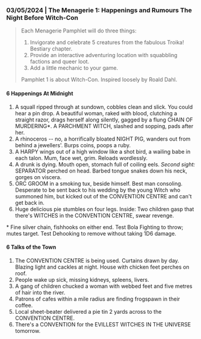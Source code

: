 ### 03/05/2024 | The Menagerie 1: Happenings and Rumours The Night Before Witch-Con

>Each Menagerie Pamphlet will do three things: 
>1. Invigorate and celebrate 5 creatures from the fabulous Troika! Bestiary chapter.
>2. Provide an interactive adventuring location with squabbling factions and queer loot.
>3. Add a little mechanic to your game. 
>  
>Pamphlet 1 is about Witch-Con. Inspired loosely by Roald Dahl.
#### 6 Happenings At Midnight

1. A squall ripped through at sundown, cobbles clean and slick. You could hear a pin drop. A beautiful woman, raked with blood, clutching a straight razor, drags herself along silently, gagged by a flung CHAIN OF MURDERING\*. A PARCHMENT WITCH, slashed and sopping, pads after her.
2. A rhinoceros -- no, a horrifically bloated NIGHT PIG, wanders out from behind a jewellers'. Burps coins, poops a ruby. 
3. A HARPY wings out of a high window like a shot bird, a wailing babe in each talon. Mum, face wet, grim. Reloads wordlessly.
4. A drunk is dying. Mouth open, stomach full of coiling eels. *Second sight:* SEPARATOR perched on head. Barbed tongue snakes down his neck, gorges on viscera.
5. ORC GROOM in a smoking tux, beside himself. Best man consoling. Desperate to be sent back to his wedding by the young Witch who summoned him, but kicked out of the CONVENTION CENTRE and can't get back in.
6. Huge delicious pie stumbles on four legs. Inside: Two children gasp that there's WITCHES in the CONVENTION CENTRE, swear revenge.

\* Fine silver chain, fishhooks on either end. Test Bola Fighting to throw; mutes target. Test Dehooking to remove without taking 1D6 damage.

#### 6 Talks of the Town
1. The CONVENTION CENTRE is being used. Curtains drawn by day. Blazing light and cackles at night. House with chicken feet perches on roof.
2. People wake up sick, missing kidneys, spleens, livers.
3. A gang of children chucked a woman with webbed feet and five metres of hair into the river.
4. Patrons of cafes within a mile radius are finding frogspawn in their coffee.
5. Local sheet-beater delivered a pie tin 2 yards across to the CONVENTION CENTRE.
6. There's a CONVENTION for the EVILLEST WITCHES IN THE UNIVERSE tomorrow.